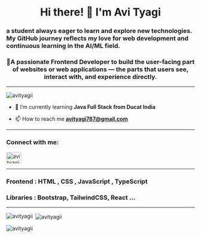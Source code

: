 <h1 align="center">Hi there! 👋 I'm Avi Tyagi </h1>
<h3 align="left"> a student always eager to learn and explore new technologies. My GitHub journey reflects my love for web development and continuous learning in the AI/ML field.</h3>
<h3 align="center"> 🎯A passionate Frontend Developer to build the user-facing part of websites or web applications — the parts that users see, interact with, and experience directly. </h3>

<hr height=25rem  padding = 0 margin= var(--base-size-24) 0  background-color =  var(--borderColor-default, var(--color-border-default))  ></hr>

<p align="left"> <img src="https://komarev.com/ghpvc/?username=avityagii&label=Profile%20views&color=0e75b6&style=flat" alt="avityagii" /> </p>

- 🌱 I’m currently learning **Java Full Stack from Ducat India**

- 📫 How to reach me **avityagi787@gmail.com**
<hr height=25rem  padding = 0 margin= var(--base-size-24) 0  background-color =  var(--borderColor-default, var(--color-border-default))  ></hr>

<h3 align="left">Connect with me:</h3>
<p align="left">
<a href="[https://linkedin.com/in/avi tyagi](https://www.linkedin.com/in/avi-tyagi-170610207)" target="blank"><img align="center" src="https://raw.githubusercontent.com/rahuldkjain/github-profile-readme-generator/master/src/images/icons/Social/linked-in-alt.svg" alt="avi tyagi" height="30" width="40" /></a>
</p>
<hr height=25rem  padding = 0 margin= var(--base-size-24) 0  background-color =  var(--borderColor-default, var(--color-border-default))  ></hr>

<h3 align="left">Frontend : HTML , CSS , JavaScript , TypeScript</h3>
<h3 align="left"> Libraries : Bootstrap, TailwindCSS, React ...</h3>
<hr height=25rem  padding = 0 margin= var(--base-size-24) 0  background-color =  var(--borderColor-default, var(--color-border-default))  ></hr>
<p><img align="left" src="https://github-readme-stats.vercel.app/api/top-langs?username=avityagii&show_icons=true&locale=en&layout=compact" alt="avityagii" /></p>

<p>&nbsp;<img align="center" src="https://github-readme-stats.vercel.app/api?username=avityagii&show_icons=true&locale=en" alt="avityagii" /></p>

<p><img align="center" src="https://github-readme-streak-stats.herokuapp.com/?user=avityagii&" alt="avityagii" /></p>

